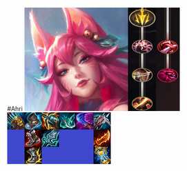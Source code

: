 #Ahri
		<img src="/Off_Meta_Builds/Ahri/240x240.png" width="240" height="240"
		><img src="/Off_Meta_Builds/Ahri/Runes.png" width="120" height="240"
		><br><img src="/Off_Meta_Builds/Ahri/Items.png" width="240" height="120"></br>
